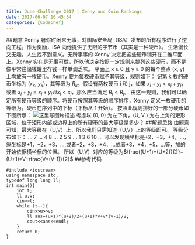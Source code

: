 ```yaml
---
title: June Challenge 2017 | Xenny and Coin Rankings
date: 2017-06-07 16:45:54
categories: [CodeChef]
---
```

##题意
Xenny 暑假时闲来无事，对国际安全局（ISA）发布的所有程序进行了逆向工程。作为奖励，ISA 向他提供了无限的字节币（其实是一种硬币）。
生活漫长又无趣，人生找不到意义。无所事事的 Xenny 决定把这些硬币铺开在二维平面上。Xenny 实在是无事可做，所以他决定按照一定规则来排列这些硬币，而不是像平常往储钱罐里存钱一样单调乏味。
平面上 x ≥ 0 且 y ≥ 0 的每个整点 (x, y) 上均放有一枚硬币。Xenny 要为每枚硬币赋予其等级，规则如下：
记第 k 枚的硬币坐标为 ($x_k$, $y_k$)，其等级为 $R_k$。假设有两枚硬币 i 和 j，如果 $x_i +y_i < x_j +y_j$，
或者 $x_i + y_i = x_j + y_j 且 x_i < x_j$，那么应当满足 $R_i < R_j$。
由这一规则，我们可以确定所有硬币等级的顺序。将硬币按照其等级的顺序排序，Xenny 定义一枚硬币的等级为，硬币在序列中的下标（下标从 1 开始）。
按照此规则排好的一部分硬币如下图所示：
![这里写图片描述](http://7xwian.com1.z0.glb.clouddn.com/QQ%E6%88%AA%E5%9B%BE20170607163629.png)
考虑以 (0, 0) 为左下角，(U, V ) 为右上角的矩形区域，位于矩形内部或边界上的所有硬币的最大等级是多少？
##解题思路
由题意可知，最大等级在（U,V）上，所以我们只需知道（U,V）上的等级即可。
等级分布如下：
...
7 ...
4 8 ...
2 5 9 ...
1 3 6 10 ...
可以发现横坐标是+2，+3，+4，...，纵坐标是+1，+2，+3，...,或者+2，+3，+4，...或者+3，+4，+5，...等，加的开始依据横坐标的位置。
所以（U,V）对应的等级为$\frac{(U+1)*(U+2)}{2}+(U+1)*V+\frac{V*(V-1)}{2}$
##参考代码
```
#include <iostream>
using namespace std;
typedef long long ll;
int main(){
	int t;
	ll u,v;
	cin>>t;
	while (t--){
		cin>>u>>v;
		ll ans=(u+1)*(u+2)/2+(u+1)*v+v*(v-1)/2;
		cout<<ans<<endl;
	}
	return 0;
}
```